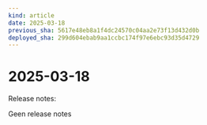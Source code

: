 ```yaml
---
kind: article
date: 2025-03-18
previous_sha: 5617e48eb8a1f4dc24570c04aa2e73f13d432d0b
deployed_sha: 299d604ebab9aa1ccbc174f97e6ebc93d35d4729
---
```


# 2025-03-18

Release notes:

Geen release notes

